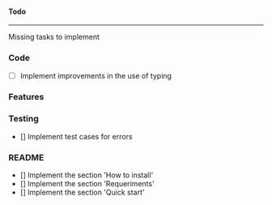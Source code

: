 #### Todo

---

Missing tasks to implement

### Code

- [ ] Implement improvements in the use of typing

### Features

### Testing

- [] Implement test cases for errors

### README

- [] Implement the section 'How to install'
- [] Implement the section 'Requeriments'
- [] Implement the section 'Quick start'
